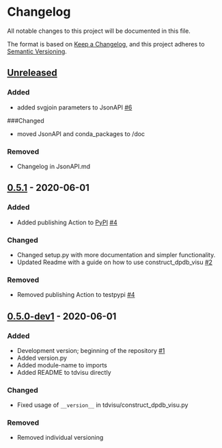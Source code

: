 # Changelog

All notable changes to this project will be documented in this file.

The format is based on [Keep a Changelog](https://keepachangelog.com/en/1.0.0/), and this
project adheres to [Semantic Versioning](https://semver.org/spec/v2.0.0.html).

## [Unreleased]
### Added
- added svgjoin parameters to JsonAPI [#6]

###Changed 
- moved JsonAPI and conda_packages to /doc

### Removed
- Changelog in JsonAPI.md

## [0.5.1] - 2020-06-01
### Added
- Added publishing Action to [PyPI](https://pypi.org/project/tdvisu/) [#4]

### Changed
- Changed setup.py with more documentation and simpler functionality.
- Updated Readme with a guide on how to use construct_dpdb_visu [#2]

### Removed
- Removed publishing Action to testpypi [#4]


## [0.5.0-dev1] - 2020-06-01

### Added

- Development version; beginning of the repository [#1]
- Added version.py
- Added module-name to imports
- Added README to tdvisu directly

### Changed
- Fixed usage of `__version__` in tdvisu/construct_dpdb_visu.py

### Removed
- Removed individual versioning 

[#1]: https://github.com/VaeterchenFrost/tdvisu/issues/1
[#2]: https://github.com/VaeterchenFrost/tdvisu/issues/2
[#4]: https://github.com/VaeterchenFrost/tdvisu/issues/4
[#6]: https://github.com/VaeterchenFrost/tdvisu/issues/6

[@VaeterchenFrost]: https://github.com/VaeterchenFrost

[Unreleased]: https://github.com/VaeterchenFrost/tdvisu/compare/v0.5.1...master
[0.5.1]: https://github.com/VaeterchenFrost/tdvisu/releases/tag/v0.5.1
[0.5.0-dev1]: https://github.com/VaeterchenFrost/tdvisu/releases/tag/v0.5.0-dev1
